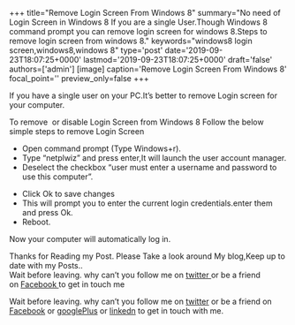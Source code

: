 +++
title="Remove Login Screen From Windows 8"
summary="No need of Login Screen in Windows 8 If you are a single User.Though Windows 8 command prompt you can remove login screen for windows 8.Steps to remove login screen from windows 8."
keywords="windows8 login screen,windows8,windows 8"
type='post'
date='2019-09-23T18:07:25+0000'
lastmod='2019-09-23T18:07:25+0000'
draft='false'
authors=['admin']
[image]
caption='Remove Login Screen From Windows 8'
focal_point=''
preview_only=false
+++

If you have a single user on your PC.It’s better to remove Login screen for your computer.

To remove &nbsp;or disable Login Screen from Windows 8&nbsp;Follow the below simple steps to remove Login Screen

<ul><li><span style="line-height: 13px;">Open command prompt (Type Windows+r).</span></li><li>Type “netplwiz” and press enter,It will launch the user account manager.</li><li>Deselect the checkbox “user must enter a username and password to use this computer”.</li></ul>

<ul><li>Click Ok to save changes</li><li>This will prompt you to enter the current login credentials.enter them and press Ok.</li><li>Reboot.</li></ul>

Now your computer will automatically log in.

Thanks for Reading my Post.&nbsp;Please Take a look around My blog,Keep up to date with my Posts..<br>
Wait before leaving.&nbsp;why can’t you follow me on&nbsp;<a title="ArunkumarGudelli Twitter" href="http://twitter.com/arunGudelli" target="_blank">twitter&nbsp;</a>or be a friend on&nbsp;<a title="Arunkumar Gudelli Facebook" href="http://www.facebook.com/arungudelli" target="_blank">Facebook&nbsp;</a>to get in touch me

Wait before leaving.
why can’t you follow me on <a href="https://twitter.com/arungudelli" target="_blank">twitter</a> or be a friend on <a href="https://www.facebook.com/gudelliArun" target="_blank">Facebook</a> or <a href="https://plus.google.com/+ArunkumarGudelli" target="_blank">googlePlus</a> or <a href="https://www.linkedin.com/in/arungudelli/" target="_blank">linkedn</a> to get in touch with me.









